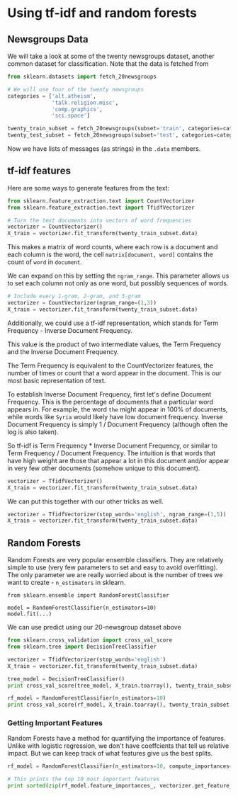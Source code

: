 # Using tf-idf and random forests

## Newsgroups Data

We will take a look at some of the twenty newsgroups dataset, another common dataset for classification. Note that the data is fetched from 

```Python
from sklearn.datasets import fetch_20newsgroups

# We will use four of the twenty newsgroups
categories = ['alt.atheism',
              'talk.religion.misc',
              'comp.graphics',
              'sci.space']

twenty_train_subset = fetch_20newsgroups(subset='train', categories=categories)
twenty_test_subset = fetch_20newsgroups(subset='test', categories=categories)
```

Now we have lists of messages (as strings) in the `.data` members.


## tf-idf features

Here are some ways to generate features from the text:

```Python
from sklearn.feature_extraction.text import CountVectorizer
from sklearn.feature_extraction.text import TfidfVectorizer

# Turn the text documents into vectors of word frequencies
vectorizer = CountVectorizer()
X_train = vectorizer.fit_transform(twenty_train_subset.data)
```

This makes a matrix of word counts, where each row is a document and each column is the word, the cell `matrix[document, word]` contains the count of `word` in `document`.

We can expand on this by setting the `ngram_range`.  This parameter allows us to set each column not only as one word, but possibly sequences of words.

```Python
# Include every 1-gram, 2-gram, and 3-gram
vectorizer = CountVectorizer(ngram_range=(1,3))
X_train = vectorizer.fit_transform(twenty_train_subset.data)
```

Additionally, we could use a tf-idf representation, which stands for Term Frequency - Inverse Document Frequency.

This value is the product of two intermediate values, the Term Frequency and the Inverse Document Frequency.

The Term Frequency is equivalent to the CountVectorizer features, the number of times or count that a word appear in the document.  This is our most basic representation of text.

To establish Inverse Document Frequency, first let's define Document Frequency. This is the percentage of documents that a particular word appears in. For example, the word `the` might appear in 100% of documents, while words like `Syria` would likely have low document frequency. Inverse Document Frequency is simply 1 / Document Frequency (although often the log is also taken).

So tf-idf is Term Frequency * Inverse Document Frequency, or similar to Term Frequency / Document Frequency. The intuition is that words that have high weight are those that appear a lot in this document and/or appear in very few other documents (somehow unique to this document).

```Python
vectorizer = TfidfVectorizer()
X_train = vectorizer.fit_transform(twenty_train_subset.data)
```

We can put this together with our other tricks as well.
```Python
vectorizer = TfidfVectorizer(stop_words='english', ngram_range=(1,5))
X_train = vectorizer.fit_transform(twenty_train_subset.data)
```


## Random Forests

Random Forests are very popular ensemble classifiers. They are relatively simple to use (very few parameters to set and easy to avoid overfitting). The only parameter we are really worried about is the number of trees we want to create - `n_estimators` in sklearn.

```
from sklearn.ensemble import RandomForestClassifier

model = RandomForestClassifier(n_estimators=10)
model.fit(...)
```

We can use predict using our 20-newsgroup dataset above

```Python 
from sklearn.cross_validation import cross_val_score
from sklearn.tree import DecisionTreeClassifier

vectorizer = TfidfVectorizer(stop_words='english')
X_train = vectorizer.fit_transform(twenty_train_subset.data)

tree_model = DecisionTreeClassifier()
print cross_val_score(tree_model, X_train.toarray(), twenty_train_subset.target)

rf_model = RandomForestClassifier(n_estimators=10)
print cross_val_score(rf_model, X_train.toarray(), twenty_train_subset.target)
```

### Getting Important Features

Random Forests have a method for quantifying the importance of features.  Unlike with logistic regression, we don't have coeffcients that tell us relative impact. But we can keep track of what features give us the best splits.

```Python
rf_model = RandomForestClassifier(n_estimators=10, compute_importances=True)

# This prints the top 10 most important features
print sorted(zip(rf_model.feature_importances_, vectorizer.get_feature_names()), reverse=True)[:10]
```

